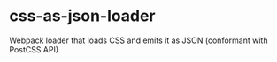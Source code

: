 # css-as-json-loader
Webpack loader that loads CSS and emits it as JSON (conformant with PostCSS API)
